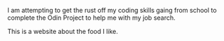 I am attempting to get the rust off my coding skills gaing from school to complete the Odin Project to help me with my job search.

This is a website about the food I like.